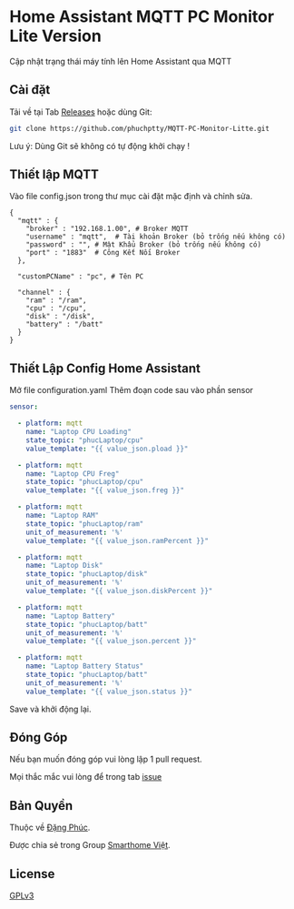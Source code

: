 # Home Assistant MQTT PC Monitor Lite Version
Cập nhật trạng thái máy tính lên Home Assistant qua MQTT

## Cài đặt

Tải về tại Tab [Releases](https://github.com/phuchptty/MQTT-PC-Monitor-Lite/releases) hoặc dùng Git:

```bash
git clone https://github.com/phuchptty/MQTT-PC-Monitor-Litte.git
```
Lưu ý: Dùng Git sẽ không có tự động khởi chạy !

## Thiết lập MQTT
Vào file config.json trong thư mục cài đặt mặc định và chỉnh sửa.

```text
{
  "mqtt" : {
    "broker" : "192.168.1.00", # Broker MQTT
    "username" : "mqtt",  # Tài khoản Broker (bỏ trống nếu không có)
    "password" : "", # Mật Khẩu Broker (bỏ trống nếu không có)
    "port" : "1883"  # Công Kết Nối Broker
  },

  "customPCName" : "pc", # Tên PC

  "channel" : {
    "ram" : "/ram",
    "cpu" : "/cpu",
    "disk" : "/disk",
    "battery" : "/batt"
  }
}

```

## Thiết Lập Config Home Assistant
Mở file configuration.yaml 
Thêm đoạn code sau vào phần sensor

```yaml
sensor:

  - platform: mqtt
    name: "Laptop CPU Loading"
    state_topic: "phucLaptop/cpu"
    value_template: "{{ value_json.pload }}"

  - platform: mqtt
    name: "Laptop CPU Freg"
    state_topic: "phucLaptop/cpu"
    value_template: "{{ value_json.freg }}"

  - platform: mqtt
    name: "Laptop RAM"
    state_topic: "phucLaptop/ram"
    unit_of_measurement: '%'
    value_template: "{{ value_json.ramPercent }}"

  - platform: mqtt
    name: "Laptop Disk"
    state_topic: "phucLaptop/disk"
    unit_of_measurement: '%'
    value_template: "{{ value_json.diskPercent }}"

  - platform: mqtt
    name: "Laptop Battery"
    state_topic: "phucLaptop/batt"
    unit_of_measurement: '%'
    value_template: "{{ value_json.percent }}"

  - platform: mqtt
    name: "Laptop Battery Status"
    state_topic: "phucLaptop/batt"
    unit_of_measurement: '%'
    value_template: "{{ value_json.status }}"

```
Save và khởi động lại.
## Đóng Góp
Nếu bạn muốn đóng góp vui lòng lập 1 pull request. 

Mọi thắc mắc vui lòng để trong tab [issue](https://github.com/phuchptty/MQTT-PC-Monitor-Litte/issues)

## Bản Quyền
Thuộc về [Đặng Phúc](https://www.facebook.com/hoangphuchotboy).

Được chia sẻ trong Group [Smarthome Việt](https://www.facebook.com/groups/784535325063755/?fref=nf).

## License
[GPLv3](https://choosealicense.com/licenses/gpl-3.0/)
